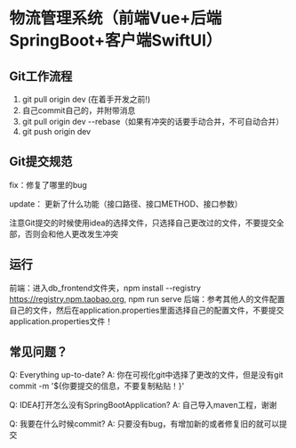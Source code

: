 # 物流管理系统（前端Vue+后端SpringBoot+客户端SwiftUI）

## Git工作流程

1. git pull origin dev (在着手开发之前!)
2. 自己commit自己的，并附带消息
3. git pull origin dev --rebase（如果有冲突的话要手动合并，不可自动合并）
4. git push origin dev



## Git提交规范

fix：修复了哪里的bug

update： 更新了什么功能（接口路径、接口METHOD、接口参数）

注意Git提交的时候使用idea的选择文件，只选择自己更改过的文件，不要提交全部，否则会和他人更改发生冲突


## 运行
前端：进入db_frontend文件夹，npm install --registry https://registry.npm.taobao.org, npm run serve
后端：参考其他人的文件配置自己的文件，然后在application.properties里面选择自己的配置文件，不要提交application.properties文件！

## 常见问题？
Q: Everything up-to-date?
A: 你在可视化git中选择了更改的文件，但是没有git commit -m '${你要提交的信息，不要复制粘贴！}'

Q: IDEA打开怎么没有SpringBootApplication?
A: 自己导入maven工程，谢谢

Q: 我要在什么时候commit?
A: 只要没有bug，有增加新的或者修复旧的就可以提交
